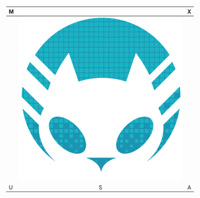 |    M    |            | X   |
| ------------- |:-------------:| -----:|
|       | ![Kiage](./img/logo.png "Kiage Logo")      |    |
| U |   S    |  A  |


<!--
**teamkiage/teamkiage** is a ✨ _special_ ✨ repository because its `README.md` (this file) appears on your GitHub profile.

Here are some ideas to get you started:

- 🔭 I’m currently working on ...
- 🌱 I’m currently learning ...
- 👯 I’m looking to collaborate on ...
- 🤔 I’m looking for help with ...
- 💬 Ask me about ...
- 📫 How to reach me: ...
- 😄 Pronouns: ...
- ⚡ Fun fact: ...
```diff
- text in red
+ text in green
! Want to hear a coll idea for a game...?
# text in gray
@@ text in purple (and bold)@@
```

-->
